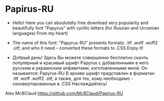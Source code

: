 # Papirus-RU


* Hello!
Here you can absolutelly free download
 very popularity and beautifully font  "Papyrus" with cyrillic letters 
 (for Russian and Ucrainian languages) 
From my heart)
* The name of this font: "Papyrus-RU"
presents formats:
.ttf
.woff
.woff2
.otf;
and who it need - converted these formats to .CSS
Enjoy it!

* Добрый день! 
 Здесь Вы можете совершенно бесплатно скачть 
популярный и красивый шрифт Papyrus с добавленными в него русским и украинским алфавитами,
изготовленными мной. Он называется: Papyrus-RU
В архиве шрифт представлен в форматах: 
.ttf
.woff
.woff2
.otf;
а также, для тех, кому необходимо - сконвертированные в  .CSS 
Наслаждайтесь!


Alex Mc8Claud
https://github.com/Mc8Claud/Papirus-RU
